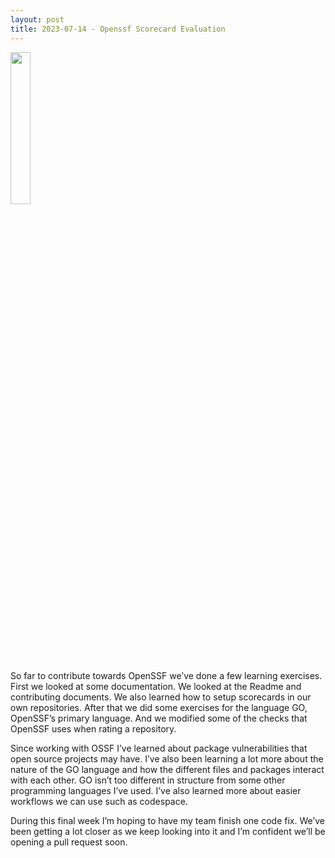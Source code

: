 ```yaml
---
layout: post
title: 2023-07-14 - Openssf Scorecard Evaluation
---
```


<img src="/images/openssf_security.png" width="25%"/>

So far to contribute towards OpenSSF we’ve done a few learning exercises. First we looked at some documentation. We looked at the Readme and contributing documents. We also learned how to setup scorecards in our own repositories. After that we did some exercises for the language GO, OpenSSF’s primary language. And we modified some of the checks that OpenSSF uses when rating a repository.

Since working with OSSF I’ve learned about package vulnerabilities that open source projects may have. I’ve also been learning a lot more about the nature of the GO language and how the different files and packages interact with each other. GO isn’t too different in structure from some other programming languages I’ve used. I’ve also learned more about easier workflows we can use such as codespace.

During this final week I’m hoping to have my team finish one code fix. We’ve been getting a lot closer as we keep looking into it and I’m confident we’ll be opening a pull request soon.


